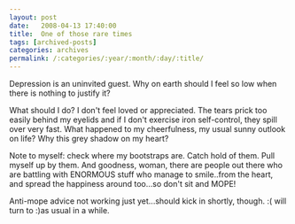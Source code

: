 ```yaml
---
layout: post
date:	2008-04-13 17:40:00
title:  One of those rare times
tags: [archived-posts]
categories: archives
permalink: /:categories/:year/:month/:day/:title/
---
```

Depression is an uninvited guest. Why on earth should I feel so low when there is nothing to justify it?

What should I do? I don't feel loved or appreciated. The tears prick too easily behind my eyelids and if I don't exercise iron self-control, they spill over very fast. What happened to my cheerfulness, my usual sunny outlook on life? Why this grey shadow on my heart?

Note to myself: check where my bootstraps are. Catch hold of them. Pull myself up by them. And goodness, woman, there are people out there who are battling with ENORMOUS stuff who manage to smile..from the heart, and spread the happiness around too...so don't sit and MOPE!

Anti-mope advice not working just yet...should kick in shortly, though. :( will turn to :)as usual in a while.
